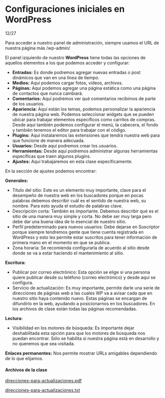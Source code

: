 # Configuraciones iniciales en WordPress

12/27



Para acceder a nuestro panel de administración, siempre usamos el URL de nuestra página más /wp-admin/

El panel izquierdo de nuestro **WordPress** tiene todas las opciones de aquellos elementos a los que podemos acceder y configurar:

- **Entradas:** Es donde podremos agregar nuevas entradas o post dinámicos que van en una línea de tiempo.
- **Medios:** Aquí podemos cargar fotos, videos, archivos.
- **Páginas:** Aquí podemos agregar una página estática como una página de contactos que nunca cambiará.
- **Comentarios:** Aquí podremos ver qué comentarios recibimos de parte de los usuarios.
- **Apariencia:** Aquí están los temas, podemos personalizar la apariencia de nuestra página web. Podemos seleccionar widgets que se pueden ubicar para trabajar elementos específicos como carritos de compras. Desde aquí también podemos configurar el menú, la cabecera, el fondo y también tenemos el editor para trabajar con el código.
- **Plugins:** Aquí instalaremos las extensiones que tendrá nuestra web para que funcione de manera adecuada.
- **Usuarios:** Desde aquí podremos crear los usuarios.
- **Herramientas:** Desde aquí podremos administrar algunas herramientas específicas que traen algunos plugins.
- **Ajustes:** Aquí trabajaremos en esta clase específicamente.

En la sección de ajustes podemos encontrar:

**Generales:**

- Título del sitio: Este es un elemento muy importante, clave para el desempeño de nuestra web en los buscadores porque en pocas palabras debemos describir cuál es el sentido de nuestra web, su nombre. Para esto ayuda el estudio de palabras clave.
- Descripción corta: También es importante. Debemos describir qué es el sitio de una manera muy simple y corta. No debe ser muy larga pero debe dar una buena idea de lo esencial de nuestro sitio.
- Perfil predeterminado para nuevos usuarios: Debe dejarse en Suscriptor porque siempre tendremos gente que tiene cuenta registrada en WordPress y esto les permite estar suscritos para tener información de primera mano en el momento en que se publica.
- Zona horaria: Se recomienda configurarla de acuerdo al sitio desde donde se va a estar haciendo el mantenimiento al sitio.

**Escritura:**

- Publicar por correo electrónico: Esta opción se elige si una persona quiere publicar desde su teléfono (correo electrónico) y desde aquí se configura.
- Servicio de actualización: Es muy importante, permite darle una serie de direcciones de páginas web a las cuales WP va a avisar cada que en nuestro sitio haya contenido nuevo. Estas páginas se encargan de difundirlo en la web, ayudando a posicionarnos en los buscadores. En los archivos de clase están todas las páginas recomendadas.

**Lectura:**

- Visibilidad en los motores de búsqueda: Es importante dejar deshabilitada esta opción para que los motores de búsqueda nos puedan encontrar. Sólo se habilita si nuestra página está en desarrollo y no queremos que sea visitada.

**Enlaces permanentes:** Nos permite mostrar URLs amigables dependiendo de lo que elijamos.

#### Archivos de la clase

[direcciones-para-actualizaciones.pdf](https://static.platzi.com/media/public/uploads/direcciones-para-actualizaciones_ceff22fb-f55a-4aab-88b0-8c35b8a25a5a.pdf)

[direcciones-para-actualizaciones.txt](https://static.platzi.com/media/public/uploads/direcciones-para-actualizaciones_8dfbb5cc-797b-48c9-a9dc-040cc72c7811.txt)
